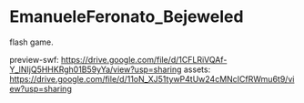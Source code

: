 # EmanueleFeronato_Bejeweled
flash game.

preview-swf: https://drive.google.com/file/d/1CFLRiVQAf-Y_lNIjQ5HHKRgh01B59yYa/view?usp=sharing
assets: https://drive.google.com/file/d/11oN_XJ51tywP4tUw24cMNcICfRWmu6t9/view?usp=sharing
